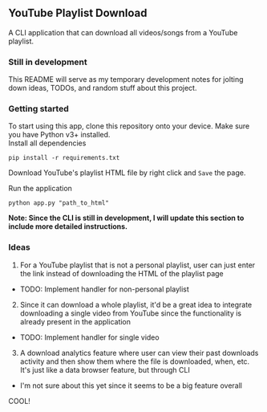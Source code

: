 ## YouTube Playlist Download
A CLI application that can download all videos/songs from a YouTube playlist.

### Still in development
This README will serve as my temporary development notes for jolting down ideas, TODOs, and random stuff about this project.

### Getting started
To start using this app, clone this repository onto your device. Make sure you have Python v3+ installed.
\
Install all dependencies
```
pip install -r requirements.txt
```

Download YouTube's playlist HTML file by right click and `Save` the page.

Run the application
```
python app.py "path_to_html" 
```

**Note: Since the CLI is still in development, I will update this section to include more detailed instructions.**

### Ideas
1. For a YouTube playlist that is not a personal playlist, user can just enter the link instead of downloading the HTML of the playlist page
  - TODO: Implement handler for non-personal playlist
2. Since it can download a whole playlist, it'd be a great idea to integrate downloading a single video from YouTube since the functionality is already present in the application
  - TODO: Implement handler for single video
3. A download analytics feature where user can view their past downloads activity and then show them where the file is downloaded, when, etc. It's just like a data browser feature, but through CLI
  - I'm not sure about this yet since it seems to be a big feature overall

COOL!
